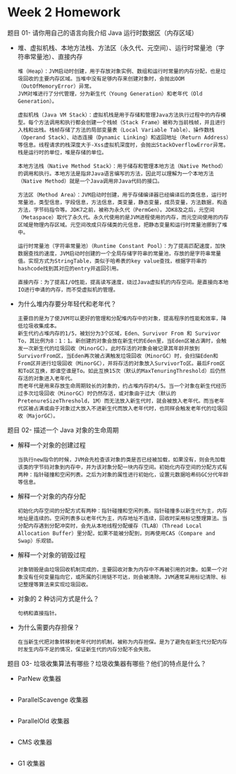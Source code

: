 # Week 2 Homework

题目 01- 请你用自己的语言向我介绍 Java 运行时数据区（内存区域）

- 堆、虚拟机栈、本地方法栈、方法区（永久代、元空间）、运行时常量池（字符串常量池）、直接内存

  ```
  堆（Heap）：JVM启动时创建，用于存放对象实例、数组和运行时常量的内存分配，也是垃圾回收的主要内存区域。当堆中没有足够内存来创建对象时，会抛出OOM（OutOfMemoryError）异常。
  JVM对堆进行了分代管理，分为新生代（Young Generation）和老年代（Old Generation）。
  
  虚拟机栈（Java VM Stack）：虚拟机栈是用于存储和管理Java方法执行过程中的内存模型。每个方法调用和执行都会创建一个栈帧（Stack Frame）被称为当前栈帧，并且进行入栈和出栈。栈帧存储了方法的局部变量表（Local Variable Table）、操作数栈（Operand Stack）、动态连接（Dynamic Linking）和返回地址（Return Address）等信息。线程请求的栈深度大于-Xss虚拟机深度时，会抛出StackOverflowError异常。
  栈是运行时的单位，堆是存储的单位。
  
  本地方法栈（Native Method Stack）：用于储存和管理本地方法（Native Method）的调用和执行。本地方法是指非Java语言编写的方法，因此可以理解为一个本地方法（Native Method）就是一个Java调用非Java代码的接口。
  
  方法区（Method Area）：JVM启动时创建，用于存储编译器已经编译后的类信息，运行时常量池，类型信息，字段信息，方法信息，类变量，静态变量，成员变量，方法数据，构造方法，字节码指令等。JDK7之前，被称为永久代（PermGen）。JDK8及之后，元空间（Metaspace）取代了永久代。永久代使用的是JVM进程使用的内存，而元空间使用的内存区域是物理内存区域。元空间改成只存储类的元信息，把静态变量和运行时常量池挪到了堆中。
  
  运行时常量池（字符串常量池）（Runtime Constant Pool）：为了提高匹配速度，加快数据查找的速度，JVM启动时创建的一个全局存储字符串的常量池，存放的是字符串常量值。实现方式为StringTable，类似于哈希表的key value查找，根据字符串的hashcode找到其对应的entry并返回引用。
  
  直接内存：为了提高I/O性能，提高读写速度，绕过Java虚拟机的内存空间。是直接向本地IO进行申请的内存，而不受虚拟机的管理。
  ```

- 为什么堆内存要分年轻代和老年代？

  ```
  主要目的是为了使JVM可以更好的管理和分配堆内存中的对象，提高程序的性能和效率，降低垃圾收集成本。
  新生代约占堆内存的1/5，被划分为3个区域，Eden、Survivor From 和 Survivor To，其比例为8：1：1。新创建的对象会放在新生代的Eden里，当Eden区被占满时，会触发一次新生代的垃圾回收（MinorGC）。此时存活的对象会被记录其年龄并放到SurvivorFrom区，当Eden再次被占满触发垃圾回收（MinorGC）时，会扫描Eden和From区并进行垃圾回收（MinorGC），并将存活的对象放入SurvivorTo区。最后From区和To区互换，即谁空谁是To。如此互换15次（默认的MaxTenuringThreshold）后仍然存活的对象进入老年代。
  而老年代是用来存放生命周期较长的对象的，约占堆内存的4/5。当一个对象在新生代经历过多次垃圾回收（MinorGC）时仍然存活，或对象由于过大（默认的PretenureSizeThreshold，1M）而无法放入新生代时，就会被放入老年代。而当老年代区被占满或由于对象过大放入不进新生代而放入老年代时，也同样会触发老年代的垃圾回收（MajorGC）。
  ```

题目 02- 描述一个 Java 对象的生命周期

- 解释一个对象的创建过程

  ```
  当执行new指令的时候，JVM会先检查该对象的类是否已经被加载，如果没有，则会先加载该类的字节码对象到内存中，并为该对象分配一块内存空间。初始化内存空间的分配方式有两种：指针碰撞和空闲列表。之后为对象的属性进行初始化，设置元数据哈希码GC分代年龄等信息。
  ```

- 解释一个对象的内存分配

  ```
  初始化内存空间的分配方式有两种：指针碰撞和空闲列表。指针碰撞多以新生代为主，内存地址是连续的。空闲列表多以老年代为主，内存地址不连续，回收时采用标记整理算法。当分配内存遇到分配冲突时，会先从本地线程分配缓存（TLAB）（Thread Local Allocation Buffer）里分配，如果不能被分配到，则再使用CAS（Compare and Swap）乐观锁。
  ```

- 解释一个对象的销毁过程

  ```
  对象销毁是由垃圾回收机制完成的，主要回收对象为内存中不再被引用的对象。如果一个对象没有任何变量指向它，或所属的引用链不可达，则会被清除。JVM通常采用标记清除、标记整理等算法来实现垃圾回收。
  ```

- 对象的 2 种访问方式是什么？

  ```
  句柄和直接指针。
  ```

- 为什么需要内存担保？

  ```
  在当新生代把对象转移到老年代时的机制，被称为内存担保。是为了避免在新生代分配内存时发生内存不足的情况，保证新生代的内存分配不会失败。
  ```

题目 03- 垃圾收集算法有哪些？垃圾收集器有哪些？他们的特点是什么？

- ParNew 收集器

  ```
  
  ```

- ParallelScavenge 收集器

  ```
  
  ```

- ParallelOld 收集器

  ```
  
  ```

- CMS 收集器

  ```
  
  ```

- G1 收集器

  ```
  
  ```

  